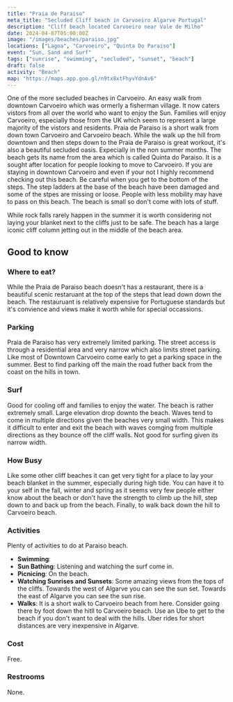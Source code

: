 ```yaml
---
title: "Praia de Paraiso"
meta_title: "Secluded Cliff beach in Carvoeiro Algarve Portugal"
description: "Cliff beach located Carvoeiro near Vale de Milho"
date: 2024-04-07T05:00:00Z
image: "/images/beaches/paraiso.jpg"
locations: ["Lagoa", "Carvoeiro", "Quinta Do Paraiso"]
event: "Sun, Sand and Surf"
tags: ["sunrise", "swimming", "secluded", "sunset", "beach"]
draft: false
activity: "Beach"
map: "https://maps.app.goo.gl/n9tx8xtFhyvYdnAv6"
---
```


One of the more secluded beaches in Carvoeiro.  An easy walk from downtown Carvoeiro which was ormerly a fisherman village. It now caters vistors from all over the world who want to enjoy the Sun.  Families will enjoy Carvoeiro, especially those from the UK which seem to represent a large majority of the vistors and residents.   Praia de Paraiso is a short walk from down town Carvoeiro and Carvoeiro beach.  While the walk up the hill from downtown and then steps down to the Praia de Paraiso is great workout, it's also a beautiful secluded oasis.  Expecially in the non summer months.  The beach gets its name from the area which is called Quinta do Paraiso.  It is a sought after location for people looking to move to Carvoeiro.   If you are staying in downtown Carvoeiro and even if your not I highly recommend checking out this beach.   Be careful when you get to the bottom of the steps.  The step ladders at the base of the beach have been damaged and some of the stpes are missing or loose.  People with less mobility may have to pass on this beach.  The beach is small so don't come with lots of stuff.  

While rock falls rarely happen in the summer it is worth considering not laying your blanket next to the cliffs just to be safe.  The beach has a large iconic cliff column jetting out in the middle of the beach area.  


## Good to know

### Where to eat?

While the Praia de Paraiso beach doesn't has a restaurant, there is a beautiful scenic restaruant at the top of the steps that lead down down the beach.  The restauruant is relatively expensive for Portuguese standards but it's convience and views make it worth while for special occassions. 


### Parking

Praia de Paraiso has very extremely limited parking.  The street access is through a residential area and very narrow which also limits street parking.  Like most of Downtown Carvoeiro come early to get a parking space in the summer.  Best to find parking off the main the road futher back from the coast on the hills in town. 


### Surf

Good for cooling off and families to enjoy the water.   The beach is rather extremely small.   Large elevation drop downto the beach.  Waves tend to come in multiple directions given the beaches very small width.  This makes it difficult to enter and exit the beach with waves comging from multiple directions as they bounce off the cliff walls. Not good for surfing given its narrow width.


### How Busy

Like some other cliff beaches it can get very tight for a place to lay your beach blanket in the summer, especially during high tide.  You can have it to your self in the fall, winter and spring as it seems very few people either know about the beach or don't have the strength to climb up the hill, step down to and back up from the beach. Finally, to walk back down the hill to Carvoeiro beach.


### Activities

Plenty of activities to do at Paraiso beach.

- **Swimming**:
- **Sun Bathing**: Listening and watching the surf come in.
- **Picnicing**: On the beach. 
- **Watching Sunrises and Sunsets**: Some amazing views from the tops of the cliffs. Towards the west of Algarve you can see the sun set.   Towards the east of Algarve you can see the sun rise.  
- **Walks**:  It is a short walk to Carvoeiro beach from here.  Consider going there by foot down the hitll to Carvoeiro beach.  Use an Ube to get to the beach if you don't want to deal with the hills.   Uber rides for short distances are very inexpensive in Algarve.

### Cost

Free.

### Restrooms

None.